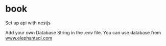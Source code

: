 # book

Set up api with nestjs

Add your own Database String in the .env file. You can use database from www.elephantsql.com
